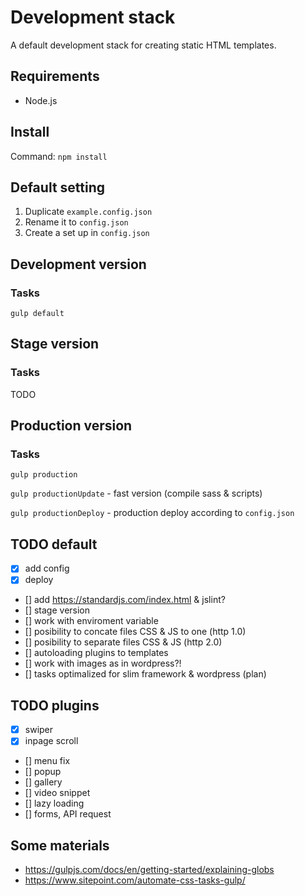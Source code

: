 # Development stack
A default development stack for creating static HTML templates.

## Requirements
- Node.js

## Install
Command: `npm install`

## Default setting
1. Duplicate `example.config.json`
2. Rename it to `config.json`
3. Create a set up in `config.json`

## Development version
### Tasks
`gulp default`

## Stage version
### Tasks
TODO

## Production version
### Tasks
`gulp production`

`gulp productionUpdate` - fast version (compile sass & scripts)

`gulp productionDeploy` - production deploy according to `config.json`

## TODO default
- [x] add config 
- [x] deploy
- [] add https://standardjs.com/index.html & jslint?
- [] stage version
- [] work with enviroment variable
- [] posibility to concate files CSS & JS to one (http 1.0)
- [] posibility to separate files CSS & JS (http 2.0)
- [] autoloading plugins to templates
- [] work with images as in wordpress?!
- [] tasks optimalized for slim framework & wordpress (plan)

## TODO plugins
- [x] swiper
- [x] inpage scroll
- [] menu fix
- [] popup
- [] gallery
- [] video snippet
- [] lazy loading
- [] forms, API request

## Some materials
- https://gulpjs.com/docs/en/getting-started/explaining-globs
- https://www.sitepoint.com/automate-css-tasks-gulp/

